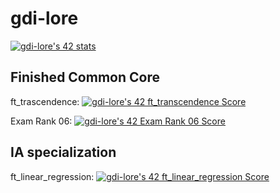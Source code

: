 # gdi-lore
[![gdi-lore's 42 stats](https://badge42.vercel.app/api/v2/cl2vovugg004509jpn9rzrjti/stats?cursusId=21&coalitionId=126)](https://github.com/JaeSeoKim/badge42)

## Finished Common Core

ft_trascendence: [![gdi-lore's 42 ft_transcendence Score](https://badge42.vercel.app/api/v2/cl2vovugg004509jpn9rzrjti/project/2389272)](https://github.com/JaeSeoKim/badge42)

Exam Rank 06: [![gdi-lore's 42 Exam Rank 06 Score](https://badge42.vercel.app/api/v2/cl2vovugg004509jpn9rzrjti/project/2387024)](https://github.com/JaeSeoKim/badge42)

## IA specialization

ft_linear_regression: [![gdi-lore's 42 ft_linear_regression Score](https://badge42.vercel.app/api/v2/cl2vovugg004509jpn9rzrjti/project/2465967)](https://github.com/JaeSeoKim/badge42)

